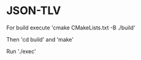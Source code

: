 # JSON-TLV

For build execute 'cmake CMakeLists.txt -B ./build'

Then 'cd build' and 'make'

Run './exec'

